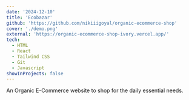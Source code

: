 ```yaml
---
date: '2024-12-10'
title: 'Ecobazar'
github: 'https://github.com/nikiiigoyal/organic-ecommerce-shop'
cover: './demo.png'
external: 'https://organic-ecommerce-shop-ivory.vercel.app/'
tech:
  - HTML
  - React
  - Tailwind CSS
  - Git
  - Javascript
showInProjects: false
---
```


<!-- A minimal, dark blue theme for VS Code, Sublime Text, Atom, iTerm, and more. Available on [Visual Studio Marketplace](https://marketplace.visualstudio.com/items?itemName=brittanychiang.halcyon-vscode), [Package Control](https://packagecontrol.io/packages/Halcyon%20Theme), [Atom Package Manager](https://atom.io/themes/halcyon-syntax), and [npm](https://www.npmjs.com/package/hyper-halcyon-theme). -->

An Organic E-Commerce website to shop for the daily essential needs.
